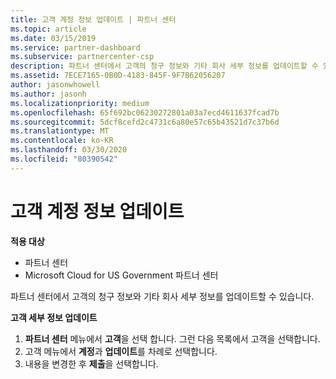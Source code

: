 ```yaml
---
title: 고객 계정 정보 업데이트 | 파트너 센터
ms.topic: article
ms.date: 03/15/2019
ms.service: partner-dashboard
ms.subservice: partnercenter-csp
description: 파트너 센터에서 고객의 청구 정보와 기타 회사 세부 정보를 업데이트할 수 있습니다.
ms.assetid: 7ECE7165-0B0D-4183-845F-9F7B62056207
author: jasonwhowell
ms.author: jasonh
ms.localizationpriority: medium
ms.openlocfilehash: 65f692bc06230272801a03a7ecd4611637fcad7b
ms.sourcegitcommit: 5dcf8cefd2c4731c6a80e57c65b43521d7c37b6d
ms.translationtype: MT
ms.contentlocale: ko-KR
ms.lasthandoff: 03/30/2020
ms.locfileid: "80390542"
---
```

# <a name="update-customer-account-info"></a>고객 계정 정보 업데이트

**적용 대상**

-  파트너 센터
-  Microsoft Cloud for US Government 파트너 센터


파트너 센터에서 고객의 청구 정보와 기타 회사 세부 정보를 업데이트할 수 있습니다.

**고객 세부 정보 업데이트**

1.  **파트너 센터** 메뉴에서 **고객**을 선택 합니다. 그런 다음 목록에서 고객을 선택합니다.
2.  고객 메뉴에서 **계정**과 **업데이트**를 차례로 선택합니다.
3.  내용을 변경한 후 **제출**을 선택합니다.

 

 



